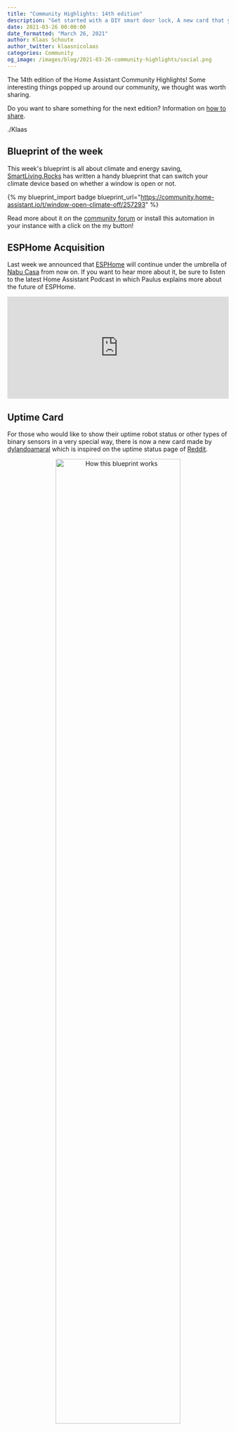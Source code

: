 ```yaml
---
title: "Community Highlights: 14th edition"
description: "Get started with a DIY smart door lock, A new card that you can use in Lovelace and listen to more background information about the future of ESPHome"
date: 2021-03-26 00:00:00
date_formatted: "March 26, 2021"
author: Klaas Schoute
author_twitter: klaasnicolaas
categories: Community
og_image: /images/blog/2021-03-26-community-highlights/social.png
---
```


The 14th edition of the Home Assistant Community Highlights! Some interesting
things popped up around our community, we thought was worth sharing.

Do you want to share something for the next edition?
Information on [how to share](#got-a-tip-for-the-next-edition).

./Klaas

## Blueprint of the week

This week's blueprint is all about climate and energy saving,
[SmartLiving.Rocks](https://community.home-assistant.io/u/smartliving.rocks/) has
written a handy blueprint that can switch your climate device based on whether a
window is open or not.

{% my blueprint_import badge blueprint_url="https://community.home-assistant.io/t/window-open-climate-off/257293" %}

Read more about it on the [community forum][week_blueprint] or install this
automation in your instance with a click on the my button!

## ESPHome Acquisition

Last week we announced that [ESPHome][esphome] will continue under the umbrella
of [Nabu Casa][nabu_casa] from now on. If you want to hear more about it, be sure
to listen to the latest Home Assistant Podcast in which Paulus explains more about
the future of ESPHome.

<iframe src="https://open.spotify.com/embed-podcast/episode/13RTOgD4nUNXdDi2jV046S" width="100%" height="232" frameborder="0" allowtransparency="true" allow="encrypted-media"></iframe>

## Uptime Card

<object type="image/svg+xml" data="https://gh-card.dev/repos/dylandoamaral/uptime-card.svg?link_target=_blank"></object>

For those who would like to show their uptime robot status or other types of
binary sensors in a very special way, there is now a new card made by
[dylandoamaral](https://github.com/dylandoamaral) which is inspired on the
uptime status page of [Reddit](https://www.redditstatus.com).

<div style="margin:0 auto; text-align:center">
    <a href="https://github.com/dylandoamaral/uptime-card" target="_blank">
        <img
            src='/images/blog/2021-03-26-community-highlights/uptime-card.png'
            alt="How this blueprint works"
            style='border: 0;box-shadow: none;width:75%;'
        />
    </a>
</div><br>

Keep in mind that the card is still at an early stage of development.

## DIY Smart Lock

Always wanted to make your door lock smarter? Then try the DIY solution
from [bkbilly](https://community.home-assistant.io/u/bkbilly), with which
you can make your own smart door lock with a stepper motor, 3D printed gears
and ESP32, which communicates with your Home Assistant instance via [ESPHome][esphome].
<div style="margin:0 auto; text-align:center">
    <iframe width="560" height="315" src="https://www.youtube.com/embed/BVQWa1esOxU" title="YouTube video player" frameborder="0" allow="accelerometer; autoplay; clipboard-write; encrypted-media; gyroscope; picture-in-picture" allowfullscreen></iframe>
</div>

More information about this project can be found on the
[community forum](https://community.home-assistant.io/t/smart-lock-with-gears/278231).

## Got a tip for the next edition?

Have you seen (or made) something awesome, interesting, unique, amazing,
inspirational, unusual or funny, using Home Assistant?

[Click here to send us your Community Highlight suggestion](/suggest-community-highlight).

Also, don't forget to share your creations with us via Social Media:

- Tweet it! Be sure to mention [@home_assistant][twitter]
- Share it on our [Facebook group][facebook-group]
- Post it to our [subreddit][reddit]
- Tag [@homeasssistant][instagram] on Instagram
- Or via chat, drop us a line in the [#lounge at Discord][chat]

See you next edition!

[chat]: https://www.home-assistant.io/join-chat
[facebook-group]: https://www.facebook.com/groups/HomeAssistant
[instagram]: https://www.instagram.com/homeassistant
[reddit]: https://www.reddit.com/r/homeassistant
[twitter]: https://www.twitter.com/home_assistant
[blueprints]: https://community.home-assistant.io/c/blueprints-exchange
[esphome]: https://esphome.io
[nabu_casa]: https://www.nabucasa.com
[week_blueprint]: https://community.home-assistant.io/t/window-open-climate-off/257293